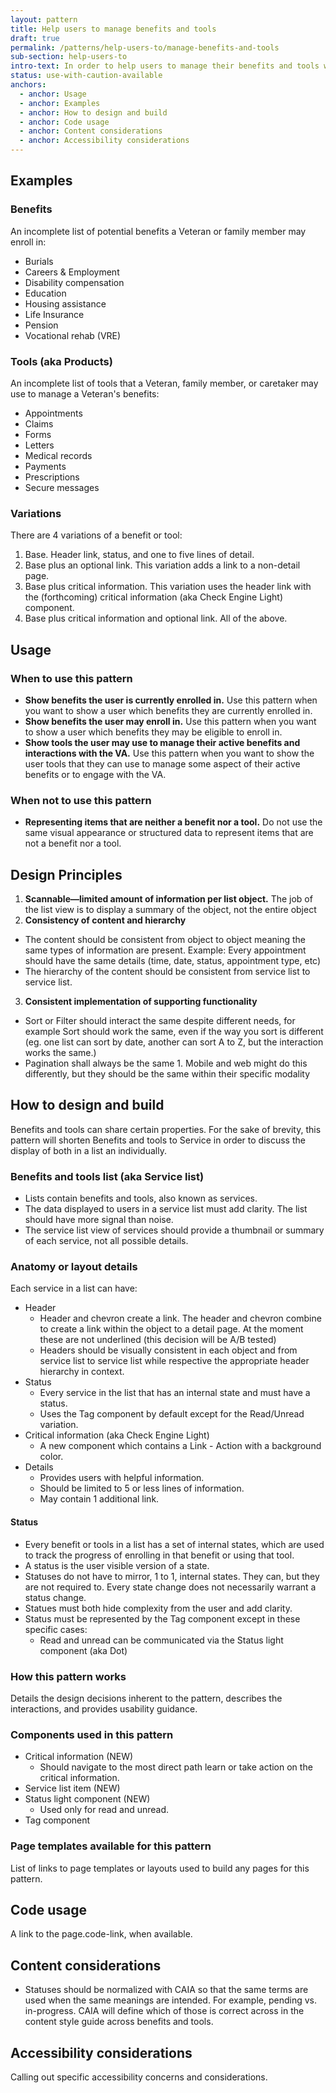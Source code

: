 ```yaml
---
layout: pattern
title: Help users to manage benefits and tools
draft: true
permalink: /patterns/help-users-to/manage-benefits-and-tools
sub-section: help-users-to
intro-text: In order to help users to manage their benefits and tools we have defined this pattern of surfacing important information about both to the user. Users can enroll in benefits from the VA. Once enrolled, a user has active benefits. A user then uses tools from the VA to manage aspects of their benefits.
status: use-with-caution-available
anchors:
  - anchor: Usage
  - anchor: Examples
  - anchor: How to design and build
  - anchor: Code usage
  - anchor: Content considerations
  - anchor: Accessibility considerations
---
```


## Examples




### Benefits

An incomplete list of potential benefits a Veteran or family member may enroll in:

* Burials
* Careers & Employment
* Disability compensation
* Education
* Housing assistance
* Life Insurance
* Pension
* Vocational rehab (VRE)

### Tools (aka Products)

An incomplete list of tools that a Veteran, family member, or caretaker may use to manage a Veteran's benefits:

* Appointments
* Claims
* Forms
* Letters
* Medical records
* Payments
* Prescriptions
* Secure messages

### Variations

There are 4 variations of a benefit or tool:

1. Base. Header link, status, and one to five lines of detail.
2. Base plus an optional link. This variation adds a link to a non-detail page.
3. Base plus critical information. This variation uses the header link with the (forthcoming) critical information (aka Check Engine Light) component. 
4. Base plus critical information and optional link. All of the above.

## Usage

### When to use this pattern

* **Show benefits the user is currently enrolled in.** Use this pattern when you want to show a user which benefits they are currently enrolled in. 
* **Show benefits the user may enroll in.** Use this pattern when you want to show a user which benefits they may be eligible to enroll in.
* **Show tools the user may use to manage their active benefits and interactions with the VA.** Use this pattern when you want to show the user tools that they can use to manage some aspect of their active benefits or to engage with the VA.

### When not to use this pattern

* **Representing items that are neither a benefit nor a tool.** Do not use the same visual appearance or structured data to represent items that are not a benefit nor a tool. 

## Design Principles

1. **Scannable—limited amount of information per list object.** The job of the list view is to display a summary of the object, not the entire object
2. **Consistency of content and hierarchy**
  * The content should be consistent from object to object meaning the same types of information are present. Example: Every appointment should have the same details (time, date, status, appointment type, etc)
  * The hierarchy of the content should be consistent from service list to service list.  
3. **Consistent implementation of supporting functionality**
  * Sort or Filter should interact the same despite different needs, for example Sort should work the same, even if the way you sort is different (eg. one list can sort by date, another can sort A to Z, but the interaction works the same.) 
  * Pagination shall always be the same
        1. Mobile and web might do this differently, but they should be the same within their specific modality

## How to design and build

Benefits and tools can share certain properties. For the sake of brevity, this pattern will shorten Benefits and tools to Service in order to discuss the display of both in a list an individually.

### Benefits and tools list (aka Service list)

* Lists contain benefits and tools, also known as services.
* The data displayed to users in a service list must add clarity. The list should have more signal than noise.
* The service list view of services should provide a thumbnail or summary of each service, not all possible details. 

### Anatomy or layout details

Each service in a list can have:

* Header
  * Header and chevron create a link. The header and chevron combine to create a link within the object to a detail page. At the moment these are not underlined (this decision will be A/B tested)
  * Headers should be visually consistent in each object and from service list to service list while respective the appropriate header hierarchy in context.
* Status
  * Every service in the list that has an internal state and must have a status.
  * Uses the Tag component by default except for the Read/Unread variation.
* Critical information (aka Check Engine Light)
  * A new component which contains a Link - Action with a background color.
* Details
  * Provides users with helpful information.
  * Should be limited to 5 or less lines of information. 
  * May contain 1 additional link.

#### Status

* Every benefit or tools in a list has a set of internal states, which are used to track the progress of enrolling in that benefit or using that tool.
* A status is the user visible version of a state.
* Statuses do not have to mirror, 1 to 1, internal states. They can, but they are not required to. Every state change does not necessarily warrant a status change.
* Statues must both hide complexity from the user and add clarity.
* Status must be represented by the Tag component except in these specific cases:
  * Read and unread can be communicated via the Status light component (aka Dot)

### How this pattern works

Details the design decisions inherent to the pattern, describes the interactions, and provides usability guidance.

### Components used in this pattern

* Critical information (NEW)
  * Should navigate to the most direct path learn or take action on the critical information.
* Service list item (NEW)
* Status light component (NEW)
    * Used only for read and unread.
* Tag component


### Page templates available for this pattern

List of links to page templates or layouts used to build any pages for this pattern.

## Code usage

A link to the page.code-link, when available.

## Content considerations

* Statuses should be normalized with CAIA so that the same terms are used when the same meanings are intended. For example, pending vs. in-progress. CAIA will define which of those is correct across in the content style guide across benefits and tools.   

## Accessibility considerations

Calling out specific accessibility concerns and considerations.